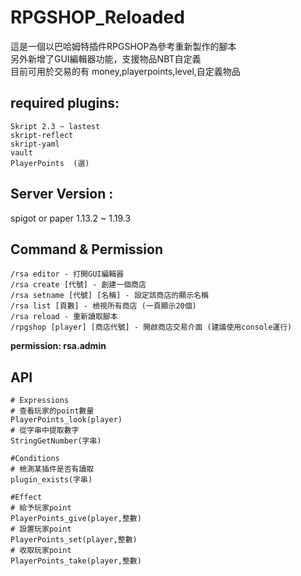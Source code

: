 # RPGSHOP_Reloaded
這是一個以巴哈姆特插件RPGSHOP為參考重新製作的腳本  
另外新增了GUI編輯器功能，支援物品NBT自定義  
目前可用於交易的有 money,playerpoints,level,自定義物品  

## required plugins:
    Skript 2.3 ~ lastest
    skript-reflect
    skript-yaml
    vault
    PlayerPoints  (選)


## Server Version : 

spigot or paper 1.13.2 ~ 1.19.3

## Command & Permission
    /rsa editor - 打開GUI編輯器
    /rsa create [代號] - 創建一個商店
    /rsa setname [代號] [名稱] - 設定該商店的顯示名稱
    /rsa list [頁數] - 檢視所有商店 (一頁顯示20個)
    /rsa reload - 重新讀取腳本
    /rpgshop [player] [商店代號] - 開啟商店交易介面 (建議使用console運行)
  **permission: rsa.admin**

## API
  ```
  # Expressions
  # 查看玩家的point數量
  PlayerPoints_look(player)
  # 從字串中提取數字
  StringGetNumber(字串)
  
  #Conditions
  # 檢測某插件是否有讀取
  plugin_exists(字串)
  
  #Effect
  # 給予玩家point
  PlayerPoints_give(player,整數)
  # 設置玩家point
  PlayerPoints_set(player,整數)
  # 收取玩家point
  PlayerPoints_take(player,整數)
  ```


